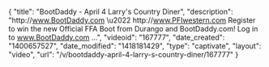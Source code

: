 {
    "title": "BootDaddy - April 4 Larry's Country Diner",
    "description": "http:\/\/www.BootDaddy.com \u2022 http:\/\/www.PFIwestern.com Register to win the new Official FFA Boot from Durango and BootDaddy.com! Log in to www.BootDaddy.com ...",
    "videoid": "167777",
    "date_created": "1400657527",
    "date_modified": "1418181429",
    "type": "captivate",
    "layout": "video",
    "url": "\/v\/bootdaddy-april-4-larry-s-country-diner\/167777"
}